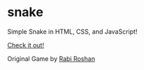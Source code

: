 # snake
Simple Snake in HTML, CSS, and JavaScript!

[Check it out!](noahrider.github.io/snake)

Original Game by [Rabi Roshan](https://rabiroshan.com/)


